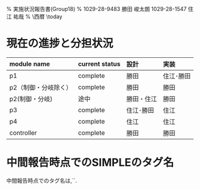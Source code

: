 % 実施状況報告書(Group18)
% 1029-28-9483 勝田 峻太朗
 1029-28-1547 住江 祐哉
% \西暦 \today

# 現在の進捗と分担状況

| module name        | current status | 設計      | 実装      |
| :----------------- | :------------- | :-------- | :-------- |
| p1                 | complete       | 勝田      | 住江･勝田 |
| p2（制御・分岐除く） | complete       | 勝田      | 勝田      |
| p2(制御・分岐)      | 途中           | 勝田・住江 | 勝田      |
| p3                 | complete       | 住江･勝田 | 住江      |
| p4                 | complete       | 住江      | 住江      |
| controller         | complete       | 勝田      | 勝田      |

# 中間報告時点でのSIMPLEのタグ名

中間報告時点でのタグ名は,``.
